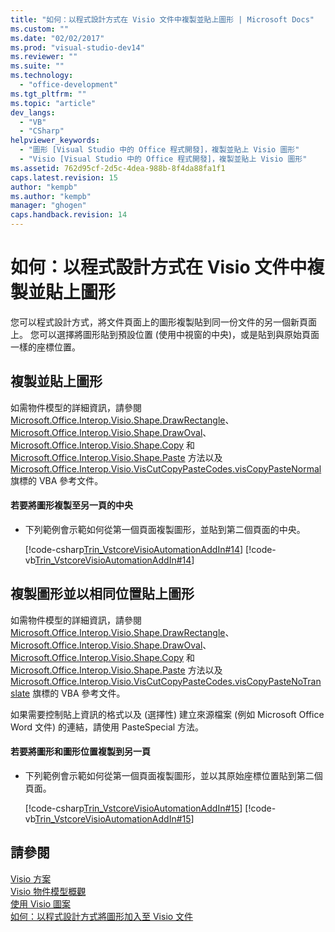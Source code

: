 ```yaml
---
title: "如何：以程式設計方式在 Visio 文件中複製並貼上圖形 | Microsoft Docs"
ms.custom: ""
ms.date: "02/02/2017"
ms.prod: "visual-studio-dev14"
ms.reviewer: ""
ms.suite: ""
ms.technology: 
  - "office-development"
ms.tgt_pltfrm: ""
ms.topic: "article"
dev_langs: 
  - "VB"
  - "CSharp"
helpviewer_keywords: 
  - "圖形 [Visual Studio 中的 Office 程式開發]，複製並貼上 Visio 圖形"
  - "Visio [Visual Studio 中的 Office 程式開發]，複製並貼上 Visio 圖形"
ms.assetid: 762d95cf-2d5c-4dea-988b-8f4da88fa1f1
caps.latest.revision: 15
author: "kempb"
ms.author: "kempb"
manager: "ghogen"
caps.handback.revision: 14
---
```

# 如何：以程式設計方式在 Visio 文件中複製並貼上圖形
  您可以程式設計方式，將文件頁面上的圖形複製貼到同一份文件的另一個新頁面上。 您可以選擇將圖形貼到預設位置 \(使用中視窗的中央\)，或是貼到與原始頁面一樣的座標位置。  
  
## 複製並貼上圖形  
 如需物件模型的詳細資訊，請參閱 [Microsoft.Office.Interop.Visio.Shape.DrawRectangle](HV10070304)、[Microsoft.Office.Interop.Visio.Shape.DrawOval](HV10070300)、[Microsoft.Office.Interop.Visio.Shape.Copy](HV10070291) 和 [Microsoft.Office.Interop.Visio.Shape.Paste](HV10070437) 方法以及 [Microsoft.Office.Interop.Visio.VisCutCopyPasteCodes.visCopyPasteNormal](HV10071835) 旗標的 VBA 參考文件。  
  
#### 若要將圖形複製至另一頁的中央  
  
-   下列範例會示範如何從第一個頁面複製圖形，並貼到第二個頁面的中央。  
  
     [!code-csharp[Trin_VstcoreVisioAutomationAddIn#14](../snippets/csharp/VS_Snippets_OfficeSP/Trin_VstcoreVisioAutomationAddIn/CS/ThisAddIn.cs#14)]
     [!code-vb[Trin_VstcoreVisioAutomationAddIn#14](../snippets/visualbasic/VS_Snippets_OfficeSP/Trin_VstcoreVisioAutomationAddIn/VB/ThisAddIn.vb#14)]  
  
## 複製圖形並以相同位置貼上圖形  
 如需物件模型的詳細資訊，請參閱 [Microsoft.Office.Interop.Visio.Shape.DrawRectangle](HV10070304)、[Microsoft.Office.Interop.Visio.Shape.DrawOval](HV10070300)、[Microsoft.Office.Interop.Visio.Shape.Copy](HV10070291) 和 [Microsoft.Office.Interop.Visio.Shape.Paste](HV10070437) 方法以及 [Microsoft.Office.Interop.Visio.VisCutCopyPasteCodes.visCopyPasteNoTranslate](HV10071835) 旗標的 VBA 參考文件。  
  
 如果需要控制貼上資訊的格式以及 \(選擇性\) 建立來源檔案 \(例如 Microsoft Office Word 文件\) 的連結，請使用 PasteSpecial 方法。  
  
#### 若要將圖形和圖形位置複製到另一頁  
  
-   下列範例會示範如何從第一個頁面複製圖形，並以其原始座標位置貼到第二個頁面。  
  
     [!code-csharp[Trin_VstcoreVisioAutomationAddIn#15](../snippets/csharp/VS_Snippets_OfficeSP/Trin_VstcoreVisioAutomationAddIn/CS/ThisAddIn.cs#15)]
     [!code-vb[Trin_VstcoreVisioAutomationAddIn#15](../snippets/visualbasic/VS_Snippets_OfficeSP/Trin_VstcoreVisioAutomationAddIn/VB/ThisAddIn.vb#15)]  
  
## 請參閱  
 [Visio 方案](../vsto/visio-solutions.md)   
 [Visio 物件模型概觀](../vsto/visio-object-model-overview.md)   
 [使用 Visio 圖案](../vsto/working-with-visio-shapes.md)   
 [如何：以程式設計方式將圖形加入至 Visio 文件](../vsto/how-to-programmatically-add-shapes-to-a-visio-document.md)  
  
  